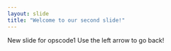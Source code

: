 ```yaml
---
layout: slide
title: "Welcome to our second slide!"
---
```

New slide for opscode1
Use the left arrow to go back!
